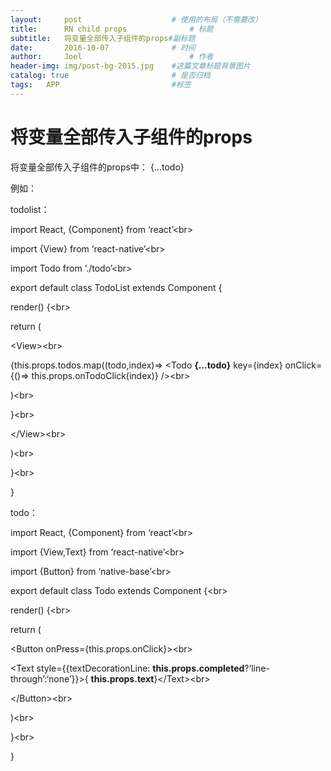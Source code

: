 ```yaml
---
layout:     post   				    # 使用的布局（不需要改）
title:      RN child props 				# 标题
subtitle:   将变量全部传入子组件的props#副标题
date:       2016-10-07 				# 时间
author:     Joel 						# 作者
header-img: img/post-bg-2015.jpg 	#这篇文章标题背景图片
catalog: true 						# 是否归档
tags:	APP							#标签
---
```

<h1><a id="props_1"></a>将变量全部传入子组件的props</h1>
<p>将变量全部传入子组件的props中： {…todo}</p>
<p>例如：</p>
<p>todolist：</p>
<p>import React, {Component} from ‘react’&lt;br&gt;</p>
<p>import {View} from ‘react-native’&lt;br&gt;</p>
<p>import Todo from ‘./todo’&lt;br&gt;</p>
<p>export default class TodoList extends Component {</p>
<p>render() {&lt;br&gt;</p>
<p>return (</p>
<p>&lt;View&gt;&lt;br&gt;</p>
<p>{this.props.todos.map((todo,index)=&gt; &lt;Todo <strong>{…todo}</strong> key={index} onClick={()=&gt; this.props.onTodoClick(index)} /&gt;&lt;br&gt;</p>
<p>)&lt;br&gt;</p>
<p>}&lt;br&gt;</p>
<p>&lt;/View&gt;&lt;br&gt;</p>
<p>)&lt;br&gt;</p>
<p>}&lt;br&gt;</p>
<p>}</p>
<p>todo：</p>
<p>import React, {Component} from ‘react’&lt;br&gt;</p>
<p>import {View,Text} from ‘react-native’&lt;br&gt;</p>
<p>import {Button} from ‘native-base’&lt;br&gt;</p>
<p>export default class Todo extends Component {&lt;br&gt;</p>
<p>render() {&lt;br&gt;</p>
<p>return (</p>
<p>&lt;Button onPress={this.props.onClick}&gt;&lt;br&gt;</p>
<p>&lt;Text style={{textDecorationLine: <strong>this.props.completed</strong>?‘line-through’:‘none’}}&gt;{ <strong>this.props.text</strong>}&lt;/Text&gt;&lt;br&gt;</p>
<p>&lt;/Button&gt;&lt;br&gt;</p>
<p>)&lt;br&gt;</p>
<p>}&lt;br&gt;</p>
<p>}</p>

